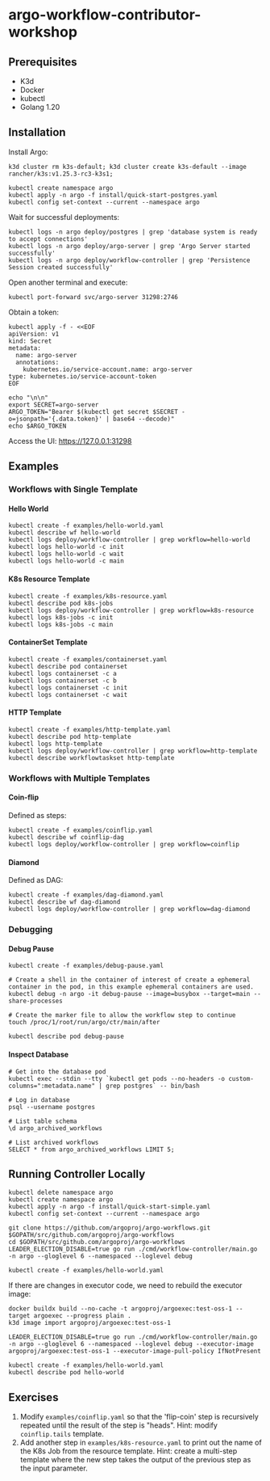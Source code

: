 # argo-workflow-contributor-workshop

## Prerequisites

* K3d
* Docker
* kubectl
* Golang 1.20


## Installation

Install Argo:

```
k3d cluster rm k3s-default; k3d cluster create k3s-default --image rancher/k3s:v1.25.3-rc3-k3s1; 

kubectl create namespace argo
kubectl apply -n argo -f install/quick-start-postgres.yaml
kubectl config set-context --current --namespace argo
```

Wait for successful deployments:
```
kubectl logs -n argo deploy/postgres | grep 'database system is ready to accept connections'
kubectl logs -n argo deploy/argo-server | grep 'Argo Server started successfully'
kubectl logs -n argo deploy/workflow-controller | grep 'Persistence Session created successfully'
```

Open another terminal and execute:
```
kubectl port-forward svc/argo-server 31298:2746
```

Obtain a token:
```
kubectl apply -f - <<EOF
apiVersion: v1
kind: Secret
metadata:
  name: argo-server
  annotations:
    kubernetes.io/service-account.name: argo-server
type: kubernetes.io/service-account-token
EOF

echo "\n\n"
export SECRET=argo-server
ARGO_TOKEN="Bearer $(kubectl get secret $SECRET -o=jsonpath='{.data.token}' | base64 --decode)"
echo $ARGO_TOKEN
```

Access the UI: https://127.0.0.1:31298

## Examples

### Workflows with Single Template

#### Hello World

```
kubectl create -f examples/hello-world.yaml
kubectl describe wf hello-world
kubectl logs deploy/workflow-controller | grep workflow=hello-world
kubectl logs hello-world -c init
kubectl logs hello-world -c wait
kubectl logs hello-world -c main
```

#### K8s Resource Template

```
kubectl create -f examples/k8s-resource.yaml
kubectl describe pod k8s-jobs
kubectl logs deploy/workflow-controller | grep workflow=k8s-resource
kubectl logs k8s-jobs -c init
kubectl logs k8s-jobs -c main
```

#### ContainerSet Template

```
kubectl create -f examples/containerset.yaml
kubectl describe pod containerset
kubectl logs containerset -c a
kubectl logs containerset -c b
kubectl logs containerset -c init
kubectl logs containerset -c wait
```

#### HTTP Template

```
kubectl create -f examples/http-template.yaml
kubectl describe pod http-template
kubectl logs http-template
kubectl logs deploy/workflow-controller | grep workflow=http-template
kubectl describe workflowtaskset http-template
```

### Workflows with Multiple Templates

#### Coin-flip

Defined as steps:

```
kubectl create -f examples/coinflip.yaml
kubectl describe wf coinflip-dag
kubectl logs deploy/workflow-controller | grep workflow=coinflip
```

#### Diamond

Defined as DAG:

```
kubectl create -f examples/dag-diamond.yaml
kubectl describe wf dag-diamond
kubectl logs deploy/workflow-controller | grep workflow=dag-diamond
```

### Debugging

#### Debug Pause

```
kubectl create -f examples/debug-pause.yaml

# Create a shell in the container of interest of create a ephemeral container in the pod, in this example ephemeral containers are used.
kubectl debug -n argo -it debug-pause --image=busybox --target=main --share-processes

# Create the marker file to allow the workflow step to continue
touch /proc/1/root/run/argo/ctr/main/after

kubectl describe pod debug-pause
```


#### Inspect Database

```
# Get into the database pod
kubectl exec --stdin --tty `kubectl get pods --no-headers -o custom-columns=":metadata.name" | grep postgres` -- bin/bash

# Log in database
psql --username postgres

# List table schema
\d argo_archived_workflows

# List archived workflows
SELECT * from argo_archived_workflows LIMIT 5;
```

## Running Controller Locally

```
kubectl delete namespace argo
kubectl create namespace argo
kubectl apply -n argo -f install/quick-start-simple.yaml
kubectl config set-context --current --namespace argo

git clone https://github.com/argoproj/argo-workflows.git $GOPATH/src/github.com/argoproj/argo-workflows
cd $GOPATH/src/github.com/argoproj/argo-workflows
LEADER_ELECTION_DISABLE=true go run ./cmd/workflow-controller/main.go -n argo --gloglevel 6 --namespaced --loglevel debug

kubectl create -f examples/hello-world.yaml
```

If there are changes in executor code, we need to rebuild the executor image:

```
docker buildx build --no-cache -t argoproj/argoexec:test-oss-1 --target argoexec --progress plain .
k3d image import argoproj/argoexec:test-oss-1

LEADER_ELECTION_DISABLE=true go run ./cmd/workflow-controller/main.go -n argo --gloglevel 6 --namespaced --loglevel debug --executor-image argoproj/argoexec:test-oss-1 --executor-image-pull-policy IfNotPresent

kubectl create -f examples/hello-world.yaml
kubectl describe pod hello-world
```

## Exercises

1. Modify `examples/coinflip.yaml` so that the 'flip-coin' step is recursively repeated until the result of the step is "heads". Hint: modify `coinflip.tails` template.
2. Add another step in `examples/k8s-resource.yaml` to print out the name of the K8s Job from the resource template. Hint: create a multi-step template where the new step takes the output of the previous step as the input parameter.
